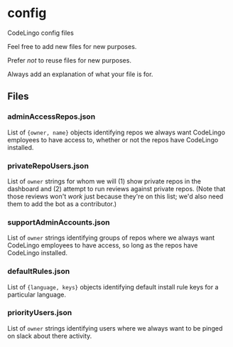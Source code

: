 # config
CodeLingo config files

Feel free to add new files for new purposes.

Prefer *not* to reuse files for new purposes.

Always add an explanation of what your file is for.

## Files

### adminAccessRepos.json

List of `{owner, name}` objects identifying repos we always want CodeLingo employees to
have access to, whether or not the repos have CodeLingo installed.

### privateRepoUsers.json

List of `owner` strings for whom we will (1) show private repos in the dashboard and
(2) attempt to run reviews against private repos. (Note that those reviews won't *work*
just because they're on this list; we'd also need them to add the bot as a contributor.)

### supportAdminAccounts.json

List of `owner` strings identifying groups of repos where we always want CodeLingo
employees to have access, so long as the repos have CodeLingo installed.

### defaultRules.json

List of `{language, keys}` objects identifying default install rule keys for a
particular language.

### priorityUsers.json

List of `owner` strings identifying users where we always want to be pinged on
slack about there activity.
